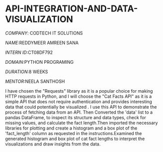 # API-INTEGRATION-AND-DATA-VISUALIZATION

*COMPANY*: CODTECH IT SOLUTIONS

*NAME*:REDDYMEER AMREEN SANA 

*INTERN ID*:CT08DF792

*DOMAIN*:PYTHON PROGRAMING

*DURATION*:8 WEEKS

*MENTOR*:NEELA SANTHOSH

I have chosen the "Requests" library as it is a popular choice for making HTTP requests in Python, and I will choose the "Cat Facts API"  as it is a simple API that does not require authentication and provides interesting data that could potentially be visualized . I use this API to demonstrate the process of fetching data from an API. Then Converted the 'data' list to a pandas DataFrame, to inspect its structure and data types, check for missing values, and calculate the fact length.Then imported the necessary libraries for plotting and create a histogram and a box plot of the 'fact_length' column as requested in the instructions.Examined the generated histogram and box plot of cat fact lengths to interpret the visualizations and draw insights from the data.
